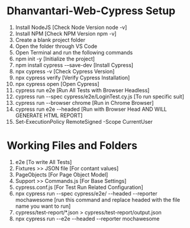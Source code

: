 # Dhanvantari-Web-Cypress Setup
1. Install NodeJS [Check Node Version node -v]
2. Install NPM [Check NPM Version npm -v]
3. Create a blank project folder
4. Open the folder through VS Code
5. Open Terminal and run the following commands
6. npm init -y [Initialize the project]
7. npm install cypress -–save-dev [Install Cypress]
8. npx  cypress -v [Check Cypress Version]
9. npx cypress verify [Verify Cypress Installation]
10. npx cypress open [Open Cypress]
11. cypress run e2e [Run All Tests with Browser Headless]
12. cypress run --spec cypress/e2e/LoginTest.cy.js [To run specific suit]
12. cypress run --browser chrome [Run in Chrome Browser]
13. cypress run e2e --headed [Run with Browser Head AND WILL GENERATE HTML REPORT]
14. Set-ExecutionPolicy RemoteSigned -Scope CurrentUser

# Working Files and Folders
1. e2e [To write All Tests]
2. Fixtures >> JSON file [For contant values]
3. PageObjects [For Page Object Model]
4. Support >> Commands.js [For Base Settings]
5. cypress.conf.js [For Test Run Related Configuration]
6. npx cypress run --spec cypress/e2e/ --headed --reporter mochawesome [run this command and replace headed with the file name you want to run]
7. cypress/test-report/*.json > cypress/test-report/output.json
8. npx cypress run --e2e --headed --reporter mochawesome
